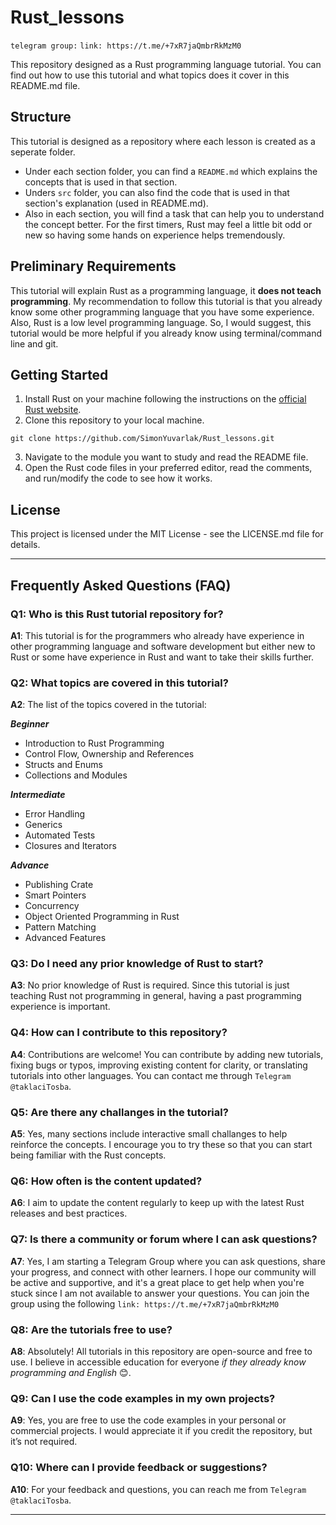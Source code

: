 ﻿# Rust_lessons
 `telegram group:` `link: https://t.me/+7xR7jaQmbrRkMzM0`

This repository designed as a Rust programming language tutorial.
You can find out how to use this tutorial and what topics does it cover in this README.md file.

## Structure

This tutorial is designed as a repository where each lesson is created as a seperate folder.

- Under each section folder, you can find a `README.md` which explains the concepts that is used in that section.
- Unders `src` folder, you can also find the code that is used in that section's explanation (used in README.md).
- Also in each section, you will find a task that can help you to understand the concept better. For the first timers, Rust may feel a little bit odd or new so having some hands on experience helps tremendously.

## Preliminary Requirements

This tutorial will explain Rust as a programming language, it **does not teach programming**.
My recommendation to follow this tutorial is that you already know some other programming language that you have some experience.
Also, Rust is a low level programming language. So, I would suggest, this tutorial would be more helpful if you already know using terminal/command line and git.

## Getting Started

1. Install Rust on your machine following the instructions on the [official Rust website](https://www.rust-lang.org/tools/install).
2. Clone this repository to your local machine.

```
git clone https://github.com/SimonYuvarlak/Rust_lessons.git
```

3. Navigate to the module you want to study and read the README file.
4. Open the Rust code files in your preferred editor, read the comments, and run/modify the code to see how it works.

## License

This project is licensed under the MIT License - see the LICENSE.md file for details.

---

## Frequently Asked Questions (FAQ)

### Q1: Who is this Rust tutorial repository for?

**A1**: This tutorial is for the programmers who already have experience in other programming language and software development but either new to Rust or some have experience in Rust and want to take their skills further.

### Q2: What topics are covered in this tutorial?

**A2**: The list of the topics covered in the tutorial:

**_Beginner_**

- Introduction to Rust Programming
- Control Flow, Ownership and References
- Structs and Enums
- Collections and Modules

**_Intermediate_**

- Error Handling
- Generics
- Automated Tests
- Closures and Iterators

**_Advance_**

- Publishing Crate
- Smart Pointers
- Concurrency
- Object Oriented Programming in Rust
- Pattern Matching
- Advanced Features

### Q3: Do I need any prior knowledge of Rust to start?

**A3**: No prior knowledge of Rust is required. Since this tutorial is just teaching Rust not programming in general, having a past programming experience is important.

### Q4: How can I contribute to this repository?

**A4**: Contributions are welcome! You can contribute by adding new tutorials, fixing bugs or typos, improving existing content for clarity, or translating tutorials into other languages. You can contact me through `Telegram @taklaciTosba`.

### Q5: Are there any challanges in the tutorial?

**A5**: Yes, many sections include interactive small challanges to help reinforce the concepts. I encourage you to try these so that you can start being familiar with the Rust concepts.

### Q6: How often is the content updated?

**A6**: I aim to update the content regularly to keep up with the latest Rust releases and best practices.

### Q7: Is there a community or forum where I can ask questions?

**A7**: Yes, I am starting a Telegram Group where you can ask questions, share your progress, and connect with other learners. I hope our community will be active and supportive, and it's a great place to get help when you're stuck since I am not available to answer your questions. You can join the group using the following `link: https://t.me/+7xR7jaQmbrRkMzM0`

### Q8: Are the tutorials free to use?

**A8**: Absolutely! All tutorials in this repository are open-source and free to use. I believe in accessible education for everyone _if they already know programming and English_ 😊.

### Q9: Can I use the code examples in my own projects?

**A9**: Yes, you are free to use the code examples in your personal or commercial projects. I would appreciate it if you credit the repository, but it’s not required.

### Q10: Where can I provide feedback or suggestions?

**A10**: For your feedback and questions, you can reach me from `Telegram @taklaciTosba`.

---
